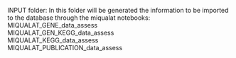 INPUT folder:
In this folder will be generated the information to be imported to the database through the miqualat notebooks: <br>
MIQUALAT_GENE_data_assess <br>
MIQUALAT_GEN_KEGG_data_assess <br>
MIQUALAT_KEGG_data_assess <br>
MIQUALAT_PUBLICATION_data_assess <br>
